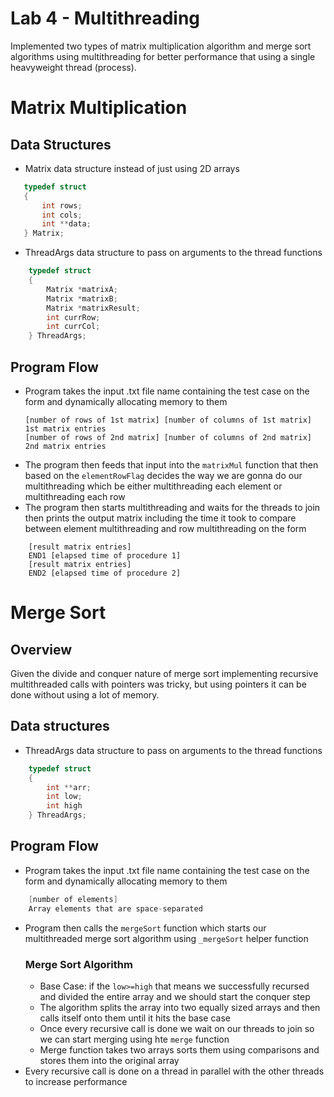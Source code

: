 # Lab 4 - Multithreading
Implemented two types of matrix multiplication algorithm and merge sort algorithms using multithreading for better performance that using a single heavyweight thread (process).


# Matrix Multiplication
## Data Structures
* Matrix data structure instead of just using 2D arrays
 ```c
    typedef struct
    {
        int rows;
        int cols;
        int **data; 
    } Matrix;
```
* ThreadArgs data structure to pass on arguments to the thread functions
```c
    typedef struct
    {
        Matrix *matrixA;
        Matrix *matrixB;
        Matrix *matrixResult;
        int currRow;
        int currCol;
    } ThreadArgs;
```

## Program Flow
* Program takes the input .txt file name containing the test case on the form and dynamically allocating memory to them
    ```
    [number of rows of 1st matrix] [number of columns of 1st matrix]
    1st matrix entries
    [number of rows of 2nd matrix] [number of columns of 2nd matrix]
    2nd matrix entries
    ```
* The program then feeds that input into the ```matrixMul``` function that then based on the ```elementRowFlag``` decides the way we are gonna do our multithreading which be either multithreading each element or multithreading each row
* The program then starts multithreading and waits for the threads to join then prints the output matrix including the time it took to compare between element multithreading and row multithreading on the form
```
    [result matrix entries]
    END1 [elapsed time of procedure 1]
    [result matrix entries]
    END2 [elapsed time of procedure 2]
```

# Merge Sort
## Overview
Given the divide and conquer nature of merge sort implementing recursive multithreaded calls with pointers was tricky, but using pointers it can be done without using a lot of memory.

## Data structures
* ThreadArgs data structure to pass on arguments to the thread functions
```c
    typedef struct
    {
        int **arr;
        int low;
        int high
    } ThreadArgs;
```

## Program Flow
* Program takes the input .txt file name containing the test case on the form and dynamically allocating memory to them
```c
    [number of elements]
    Array elements that are space-separated
```
* Program then calls the ```mergeSort``` function which starts our multithreaded merge sort algorithm using ```_mergeSort``` helper function
    ### Merge Sort Algorithm
    * Base Case: if the ```low>=high``` that means we successfully recursed and divided the entire array and we should start the conquer step
    * The algorithm splits the array into two equally sized arrays and then calls itself onto them until it hits the base case
    * Once every recursive call is done we wait on our threads to join so we can start merging using hte ```merge``` function
    * Merge function takes two arrays sorts them using comparisons and stores them into the original array
*  Every recursive call is done on a thread in parallel with the other threads to increase performance
